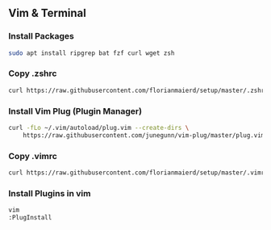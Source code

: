 ## Vim & Terminal

### Install Packages
```bash
sudo apt install ripgrep bat fzf curl wget zsh
```

### Copy .zshrc
```bash
curl https://raw.githubusercontent.com/florianmaierd/setup/master/.zshrc > ~/.zshrc
```

### Install Vim Plug (Plugin Manager)
```bash
curl -fLo ~/.vim/autoload/plug.vim --create-dirs \
    https://raw.githubusercontent.com/junegunn/vim-plug/master/plug.vim
```

### Copy .vimrc
```bash
curl https://raw.githubusercontent.com/florianmaierd/setup/master/.vimrc > ~/.vimrc
```

### Install Plugins in vim
```bash
vim
:PlugInstall
```
